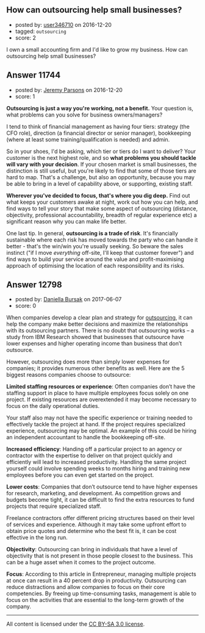 ## How can outsourcing help small businesses?

- posted by: [user346710](https://stackexchange.com/users/9883696/user346710) on 2016-12-20
- tagged: `outsourcing`
- score: 2

I own a small accounting firm and I'd like to grow my business. How can outsourcing help small businesses?


## Answer 11744

- posted by: [Jeremy Parsons](https://stackexchange.com/users/497810/jeremy-parsons) on 2016-12-20
- score: 1

**Outsourcing is just a way you're working, not a benefit.** Your question is, what problems can you solve for business owners/managers?

I tend to think of financial management as having four tiers: strategy (the CFO role), direction (a financial director or senior manager), bookkeeping (where at least some training/qualification is needed) and admin.

So in your shoes, I'd be asking, which tier or tiers do I want to deliver? Your customer is the next highest role, and so **what problems you should tackle will vary with your decision**. If your chosen market is small businesses, the distinction is still useful, but you're likely to find that some of those tiers are hard to map. That's a challenge, but also an opportunity, because you may be able to bring in a level of capability above, or supporting, existing staff. 

**Wherever you've decided to focus, that's where you dig deep.** Find out what keeps your customers awake at night, work out how you can help, and find ways to tell your story that make some aspect of outsourcing (distance, objectivity, professional accountability, breadth of regular experience etc) a significant reason why you can make life better. 

One last tip. In general, **outsourcing is a trade of risk**. It's financially sustainable where each risk has moved towards the party who can handle it better - that's the win/win you're usually seeking. So beware the sales instinct ("if I move *everything* off-site, I'll keep that customer forever") and find ways to build your service around the value and profit-maximising approach of optimising the location of each responsibility and its risks.


## Answer 12798

- posted by: [Daniella Bursak](https://stackexchange.com/users/11058306/daniella-bursak) on 2017-06-07
- score: 0

<p>When companies develop a clear plan and strategy for <a href="https://tallyfy.com/what-is-outsourcing/" rel="nofollow noreferrer">outsourcing</a>, it can help the company make better decisions and maximize the relationships with its outsourcing partners. There is no doubt that outsourcing works – a study from IBM Research showed that businesses that outsource have lower expenses and higher operating income than business that don’t outsource.</p>

<p>However, outsourcing does more than simply lower expenses for companies; it provides numerous other benefits as well. Here are the 5 biggest reasons companies choose to outsource:</p>

<p><strong>Limited staffing resources or experience</strong>:
Often companies don’t have the staffing support in place to have multiple employees focus solely on one project. If existing resources are overextended it may become necessary to focus on the daily operational duties.</p>

<p>Your staff also may not have the specific experience or training needed to effectively tackle the project at hand. If the project requires specialized experience, outsourcing may be optimal. An example of this could be hiring an independent accountant to handle the bookkeeping off-site.</p>

<p><strong>Increased efficiency</strong>:
Handing off a particular project to an agency or contractor with the expertise to deliver on that project quickly and efficiently will lead to increased productivity. Handling the same project yourself could involve spending weeks to months hiring and training new employees before you can even get started on the project.</p>

<p><strong>Lower costs</strong>:
Companies that don’t outsource tend to have higher expenses for research, marketing, and development. As competition grows and budgets become tight, it can be difficult to find the extra resources to fund projects that require specialized staff.</p>

<p>Freelance contractors offer different pricing structures based on their level of services and experience. Although it may take some upfront effort to obtain price quotes and determine who the best fit is, it can be cost effective in the long run.</p>

<p><strong>Objectivity</strong>:
Outsourcing can bring in individuals that have a level of objectivity that is not present in those people closest to the business. This can be a huge asset when it comes to the project outcome.</p>

<p><strong>Focus</strong>:
According to this article in Entrepreneur, managing multiple projects at once can result in a 40 percent drop in productivity. Outsourcing can reduce distractions and allow companies to focus on their core competencies. By freeing up time-consuming tasks, management is able to focus on the activities that are essential to the long-term growth of the company.</p>




---

All content is licensed under the [CC BY-SA 3.0 license](https://creativecommons.org/licenses/by-sa/3.0/).
